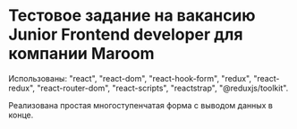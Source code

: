 # Тестовое задание на вакансию Junior Frontend developer для компании Maroom

Использованы: 
  "react",
  "react-dom",
  "react-hook-form",
  "redux",
  "react-redux",
  "react-router-dom",
  "react-scripts",
  "reactstrap",
  "@reduxjs/toolkit".
  
Реализована простая многоступенчатая форма с выводом данных в конце.
